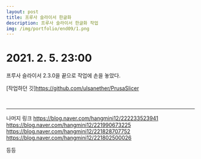 ```yaml
---
layout: post
title: 프루사 슬라이서 한글화
description: 프루사 슬라이서 한글화 작업
img: /img/portfolio/end09/1.png
---
```



# 2021. 2. 5. 23:00

프루사 슬라이서 2.3.0을 끝으로 작업에 손을 놓았다. 
 

[작업하던 깃]https://github.com/ulsanether/PrusaSlicer



<div class="img_row">
<img class="col two" src="{{ site.baseurl }} /img/portfolio/end09/0.png" alt="" title="example image"/>

</div>

<div class="img_row">
<img class="col one" src="{{ site.baseurl }} /img/portfolio/end09/1.png" alt="" title="example image"/>
<img class="col one" src="{{ site.baseurl }} /img/portfolio/end09/2.png" alt="" title="example image"/>
<img class="col one" src="{{ site.baseurl }} /img/portfolio/end09/3.png" alt="" title="example image"/>
		
</div>



----------
나머지 링크 
https://blog.naver.com/hangmini12/222233523941
https://blog.naver.com/hangmini12/221990673225
https://blog.naver.com/hangmini12/221828707752
https://blog.naver.com/hangmini12/221802500026

등등
